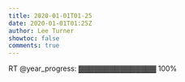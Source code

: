 ```yaml
---
title: 2020-01-01T01-25
date: 2020-01-01T01:25Z
author: Lee Turner
showtoc: false
comments: true
---
```


RT @year_progress: ▓▓▓▓▓▓▓▓▓▓▓▓▓▓▓ 100%

